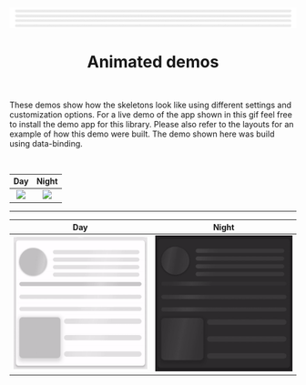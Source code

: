 <div align="center">
  
![Banner Demo](./media/gifs/wide_banner_white.gif)
  
# Animated demos

</div>

<br/>
 
These demos show how the skeletons look like using different settings and customization options. For a live demo of the app shown in this gif feel free to install the demo app for this library. Please also refer to the layouts for an example of how this demo were built. The demo shown here was build using data-binding.

<br/>


Day            | Night
:-------------------------:|:-------------------------:
![](./media/gifs/demo_full_day.gif)  |  ![](./media/gifs/demo_full_night.gif)

***

Day            | Night
:-------------------------:|:-------------------------:
![](./media/gifs/demo_small_day.gif)  |  ![](./media/gifs/demo_small_night.gif)
